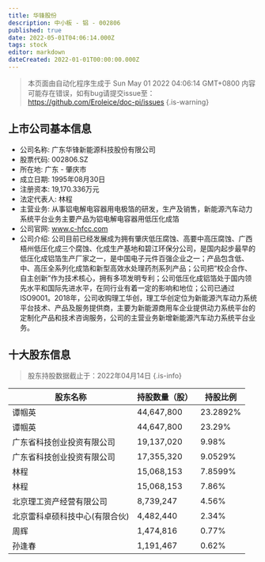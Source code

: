```yaml
---
title: 华锋股份
description: 中小板 - 铝 - 002806
published: true
date: 2022-05-01T04:06:14.000Z
tags: stock
editor: markdown
dateCreated: 2022-01-01T00:00:00.000Z
---
```


> 本页面由自动化程序生成于 Sun May 01 2022 04:06:14 GMT+0800
> 内容可能存在错误，如有bug请提交issue至：https://github.com/Eroleice/doc-pi/issues
{.is-warning}

## 上市公司基本信息
- 公司名称: 广东华锋新能源科技股份有限公司
- 股票代码: 002806.SZ
- 所在地: 广东 - 肇庆市
- 成立日期: 1995年08月30日
- 注册资本: 19,170.336万元
- 法定代表人: 林程
- 主营业务: 从事铝电解电容器用电极箔的研发，生产及销售，新能源汽车动力系统平台业务主要产品为铝电解电容器用低压化成箔
- 公司官网: www.c-hfcc.com
- 公司介绍: 公司目前已经发展成为拥有肇庆低压腐蚀、高要中高压腐蚀、广西梧州低压化成三个腐蚀、化成生产基地和碧江环保分公司，是国内起步最早的低压化成铝箔生产厂家之一，是中国电子元件百强企业之一；产品包含低、中、高压全系列化成箔和新型高效水处理药剂系列产品；公司把“校企合作、自主创新”作为技术核心，拥有多项发明专利；公司低压化成铝箔处于国内领先水平和国际先进水平，在同行业有着一定的影响和地位；公司已通过ISO9001。2018年，公司收购理工华创，理工华创定位为新能源汽车动力系统平台技术、产品及服务提供商，主要为新能源商用车企业提供动力系统平台的定制化产品和技术咨询服务，公司的主营业务新增新能源汽车动力系统平台业务。


## 十大股东信息
> 股东持股数据截止于：2022年04月14日
{.is-info}

| 股东名称 | 持股数量（股） | 持股比例 |
| --- | --- | --- |
| 谭帼英 | 44,647,800 | 23.2892% |
| 谭帼英 | 44,647,800 | 23.29% |
| 广东省科技创业投资有限公司 | 19,137,020 | 9.98% |
| 广东省科技创业投资有限公司 | 17,355,320 | 9.0529% |
| 林程 | 15,068,153 | 7.8599% |
| 林程 | 15,068,153 | 7.86% |
| 北京理工资产经营有限公司 | 8,739,247 | 4.56% |
| 北京雷科卓硕科技中心(有限合伙) | 4,482,440 | 2.34% |
| 周辉 | 1,474,816 | 0.77% |
| 孙逢春 | 1,191,467 | 0.62% |




